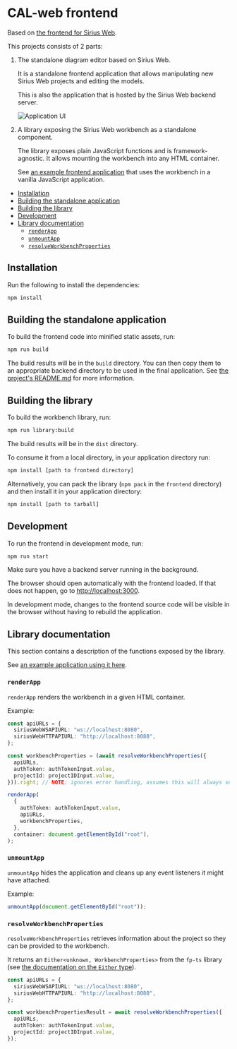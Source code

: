 # CAL-web frontend

Based on
[the frontend for Sirius Web](https://github.com/eclipse-sirius/sirius-web/tree/master/frontend).

This projects consists of 2 parts:

1. The standalone diagram editor based on Sirius Web.

   It is a standalone frontend application that allows manipulating new Sirius
   Web projects and editing the models.

   This is also the application that is hosted by the Sirius Web backend server.

   ![Application UI](https://user-images.githubusercontent.com/889383/144030193-36d29f62-fd6c-451e-a273-c56292ca1487.png)

2. A library exposing the Sirius Web workbench as a standalone component.

   The library exposes plain JavaScript functions and is framework-agnostic. It
   allows mounting the workbench into any HTML container.

   See [an example frontend application](../frontend-library-example/README.md)
   that uses the workbench in a vanilla JavaScript application.

<!-- vim-markdown-toc GFM -->

- [Installation](#installation)
- [Building the standalone application](#building-the-standalone-application)
- [Building the library](#building-the-library)
- [Development](#development)
- [Library documentation](#library-documentation)
  - [`renderApp`](#renderapp)
  - [`unmountApp`](#unmountapp)
  - [`resolveWorkbenchProperties`](#resolveworkbenchproperties)

<!-- vim-markdown-toc -->

## Installation

Run the following to install the dependencies:

```sh
npm install
```

## Building the standalone application

To build the frontend code into minified static assets, run:

```sh
npm run build
```

The build results will be in the `build` directory. You can then copy them to an
appropriate backend directory to be used in the final application. See
[the project's README.md](../README.md) for more information.

## Building the library

To build the workbench library, run:

```sh
npm run library:build
```

The build results will be in the `dist` directory.

To consume it from a local directory, in your application directory run:

```sh
npm install [path to frontend directory]
```

Alternatively, you can pack the library (`npm pack` in the `frontend` directory)
and then install it in your application directory:

```sh
npm install [path to tarball]
```

## Development

To run the frontend in development mode, run:

```sh
npm run start
```

Make sure you have a backend server running in the background.

The browser should open automatically with the frontend loaded. If that does not
happen, go to <http://localhost:3000>.

In development mode, changes to the frontend source code will be visible in the
browser without having to rebuild the application.

## Library documentation

This section contains a description of the functions exposed by the library.

See
[an example application using it here](../frontend-library-example/src/app.js).

### `renderApp`

`renderApp` renders the workbench in a given HTML container.

Example:

```ts
const apiURLs = {
  siriusWebWSAPIURL: "ws://localhost:8080",
  siriusWebHTTPAPIURL: "http://localhost:8080",
};

const workbenchProperties = (await resolveWorkbenchProperties({
  apiURLs,
  authToken: authTokenInput.value,
  projectId: projectIDInput.value,
})).right; // NOTE: ignores error handling, assumes this will always succeed

renderApp(
  {
    authToken: authTokenInput.value,
    apiURLs,
    workbenchProperties,
  },
  container: document.getElementById("root"),
);
```

### `unmountApp`

`unmountApp` hides the application and cleans up any event listeners it might
have attached.

Example:

```ts
unmountApp(document.getElementById("root"));
```

### `resolveWorkbenchProperties`

`resolveWorkbenchProperties` retrieves information about the project so they can
be provided to the workbench.

It returns an `Either<unknown, WorkbenchProperties>` from the `fp-ts` library
(see
[the documentation on the `Either` type](https://github.com/gcanti/fp-ts/blob/master/src/Either.ts)).

```ts
const apiURLs = {
  siriusWebWSAPIURL: "ws://localhost:8080",
  siriusWebHTTPAPIURL: "http://localhost:8080",
};

const workbenchPropertiesResult = await resolveWorkbenchProperties({
  apiURLs,
  authToken: authTokenInput.value,
  projectId: projectIDInput.value,
});
```

<!-- vim: set tw=80: -->
